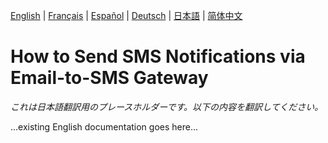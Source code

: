 [English](../en/SmsGateway.md) | [Français](../fr/SmsGateway.md) | [Español](../es/SmsGateway.md) | [Deutsch](../de/SmsGateway.md) | [日本語](../ja/SmsGateway.md) | [简体中文](../zh/SmsGateway.md)

# How to Send SMS Notifications via Email-to-SMS Gateway

*これは日本語翻訳用のプレースホルダーです。以下の内容を翻訳してください。*

...existing English documentation goes here...
